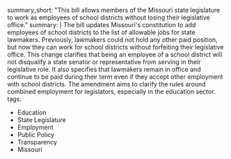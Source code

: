 summary_short: "This bill allows members of the Missouri state legislature to work as employees of school districts without losing their legislative office."
summary: |
  The bill updates Missouri's constitution to add employees of school districts to the list of allowable jobs for state lawmakers. Previously, lawmakers could not hold any other paid position, but now they can work for school districts without forfeiting their legislative office. This change clarifies that being an employee of a school district will not disqualify a state senator or representative from serving in their legislative role. It also specifies that lawmakers remain in office and continue to be paid during their term even if they accept other employment with school districts. The amendment aims to clarify the rules around combined employment for legislators, especially in the education sector.
tags:
  - Education
  - State Legislature
  - Employment
  - Public Policy
  - Transparency
  - Missouri
